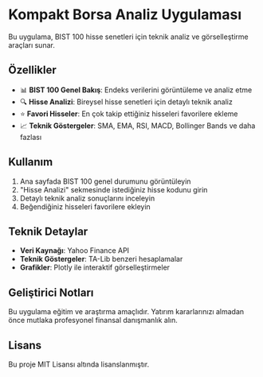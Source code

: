 # Kompakt Borsa Analiz Uygulaması

Bu uygulama, BIST 100 hisse senetleri için teknik analiz ve görselleştirme araçları sunar.

## Özellikler

- 📊 **BIST 100 Genel Bakış**: Endeks verilerini görüntüleme ve analiz etme
- 🔍 **Hisse Analizi**: Bireysel hisse senetleri için detaylı teknik analiz
- ⭐ **Favori Hisseler**: En çok takip ettiğiniz hisseleri favorilere ekleme
- 📈 **Teknik Göstergeler**: SMA, EMA, RSI, MACD, Bollinger Bands ve daha fazlası

## Kullanım

1. Ana sayfada BIST 100 genel durumunu görüntüleyin
2. "Hisse Analizi" sekmesinde istediğiniz hisse kodunu girin
3. Detaylı teknik analiz sonuçlarını inceleyin
4. Beğendiğiniz hisseleri favorilere ekleyin

## Teknik Detaylar

- **Veri Kaynağı**: Yahoo Finance API
- **Teknik Göstergeler**: TA-Lib benzeri hesaplamalar
- **Grafikler**: Plotly ile interaktif görselleştirmeler

## Geliştirici Notları

Bu uygulama eğitim ve araştırma amaçlıdır. Yatırım kararlarınızı almadan önce mutlaka profesyonel finansal danışmanlık alın.

## Lisans

Bu proje MIT Lisansı altında lisanslanmıştır.

